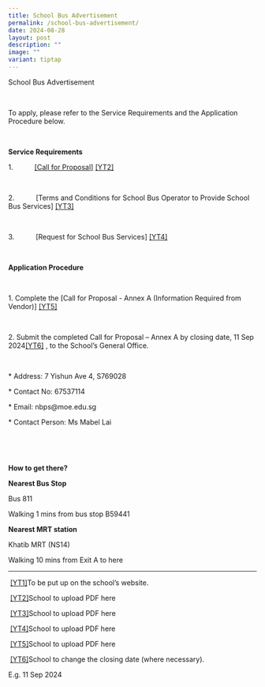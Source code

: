 ```yaml
---
title: School Bus Advertisement
permalink: /school-bus-advertisement/
date: 2024-08-28
layout: post
description: ""
image: ""
variant: tiptap
---
```

<p><a rel="noopener noreferrer nofollow" target="_blank">School Bus Advertisement</a>
</p>
<p>&nbsp;</p>
<p>To apply, please refer to the Service Requirements and the Application
Procedure below.</p>
<p>&nbsp;</p>
<p><strong>Service Requirements</strong>
</p>
<p>1.&nbsp;&nbsp;&nbsp;&nbsp;&nbsp;&nbsp;&nbsp;&nbsp;&nbsp;&nbsp; <a href="https://www.navalbasepri.moe.edu.sg/media/files/mediaDirectory/files%2FSchool%20Bus%2F2024/CallforProposal.pdf" rel="noopener noreferrer nofollow" target="_blank">[Call for Proposal]</a>
<a href="https://www.navalbasepri.moe.edu.sg/media/files/mediaDirectory/files%2FSchool%20Bus%2F2024/CallforProposal.pdf" class="msocomanchor" rel="noopener noreferrer nofollow" target="_blank">[YT2]</a>&nbsp;</p>
<p>&nbsp;</p>
<p>2.&nbsp;&nbsp;&nbsp;&nbsp;&nbsp;&nbsp;&nbsp;&nbsp;&nbsp;&nbsp; <a rel="noopener noreferrer nofollow" target="_blank">[Terms and Conditions for School Bus Operator to Provide School Bus Services]</a>
<a href="#_msocom_3" class="msocomanchor" rel="noopener noreferrer nofollow" target="_blank">[YT3]</a>&nbsp;</p>
<p>&nbsp;</p>
<p>3.&nbsp;&nbsp;&nbsp;&nbsp;&nbsp;&nbsp;&nbsp;&nbsp;&nbsp;&nbsp; <a rel="noopener noreferrer nofollow" target="_blank">[Request for School Bus Services]</a>
<a href="#_msocom_4" class="msocomanchor" rel="noopener noreferrer nofollow" target="_blank">[YT4]</a>&nbsp;</p>
<p>&nbsp;</p>
<p><strong>Application Procedure</strong>
</p>
<p>&nbsp;</p>
<p>1. Complete the <a rel="noopener noreferrer nofollow" target="_blank">[Call for Proposal - Annex A (Information Required from Vendor)]</a>
<a href="#_msocom_5" class="msocomanchor" rel="noopener noreferrer nofollow" target="_blank">[YT5]</a>&nbsp;</p>
<p>&nbsp;</p>
<p>2. Submit the completed Call for Proposal – Annex A by closing date, 11
Sep<a rel="noopener noreferrer nofollow" target="_blank"> 2024</a><a href="#_msocom_6" class="msocomanchor" rel="noopener noreferrer nofollow" target="_blank">[YT6]</a>&nbsp;,
to the School’s General Office.</p>
<p>&nbsp;</p>
<p>* Address: 7 Yishun Ave 4, S769028</p>
<p>* Contact No: 67537114</p>
<p>* Email: <a rel="noopener noreferrer nofollow" target="_blank">nbps@moe.edu.sg</a>
</p>
<p>* Contact Person: Ms Mabel Lai</p>
<p>&nbsp;</p>
<p>&nbsp;</p>
<p><strong>How to get there?</strong>
</p>
<p><strong>Nearest Bus Stop</strong>
</p>
<p>Bus 811</p>
<p>Walking 1 mins from bus stop B59441</p>
<p><strong>Nearest MRT station</strong>
</p>
<p>Khatib MRT (NS14)</p>
<p>Walking 10 mins from Exit A to here</p>
<hr>
<p>&nbsp;<a href="#_msoanchor_1" class="msocomoff" rel="noopener noreferrer nofollow" target="_blank">[YT1]</a>To be put up on the school’s website.</p>
<p>&nbsp;<a href="#_msoanchor_2" class="msocomoff" rel="noopener noreferrer nofollow" target="_blank">[YT2]</a>School to upload PDF here</p>
<p>&nbsp;<a href="#_msoanchor_3" class="msocomoff" rel="noopener noreferrer nofollow" target="_blank">[YT3]</a>School to upload PDF here</p>
<p>&nbsp;<a href="#_msoanchor_4" class="msocomoff" rel="noopener noreferrer nofollow" target="_blank">[YT4]</a>School to upload PDF here</p>
<p>&nbsp;<a href="#_msoanchor_5" class="msocomoff" rel="noopener noreferrer nofollow" target="_blank">[YT5]</a>School to upload PDF here</p>
<p>&nbsp;<a href="#_msoanchor_6" class="msocomoff" rel="noopener noreferrer nofollow" target="_blank">[YT6]</a>School to change the closing date (where
necessary).</p>
<p></p>
<p>E.g. 11 Sep 2024</p>